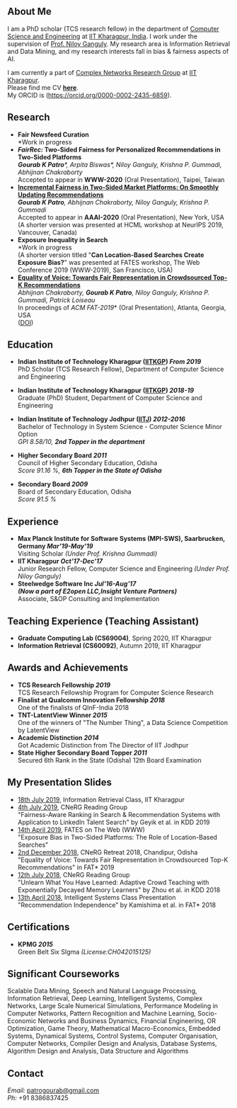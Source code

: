## About Me
I am a PhD scholar (TCS research fellow) in the department of [Computer Science and Engineering](http://cse.iitkgp.ac.in) at [IIT Kharagpur, India](http://www.iitkgp.ac.in/). I work under the supervision of [Prof. Niloy Ganguly](http://www.facweb.iitkgp.ernet.in/~niloy/). My research area is Information Retrieval and Data Mining, and my research interests fall in bias & fairness aspects of AI.

I am currently a part of [Complex Networks Research Group](http://www.cnergres.iitkgp.ac.in/) at [IIT Kharagpur](http://www.iitkgp.ac.in/). <br>
Please find me CV [**here**](https://drive.google.com/file/d/1QN9Gq_KkRgum0f1LhtRhaM6zZGlXgNac/view?usp=sharing). <br>
My ORCID is (https://orcid.org/0000-0002-2435-6859).

## Research
* **Fair Newsfeed Curation**<br>
\*Work in progress
* **_FairRec:_ Two-Sided Fairness for Personalized Recommendations in Two-Sided Platforms**<br>
_**Gourab K Patro***, Arpita Biswas*, Niloy Ganguly, Krishna P. Gummadi, Abhijnan Chakraborty_ <br>
Accepted to appear in **WWW-2020** (Oral Presentation), Taipei, Taiwan
* [**Incremental Fairness in Two-Sided Market Platforms: On Smoothly Updating Recommendations**](https://arxiv.org/abs/1909.10005)<br>
_**Gourab K Patro**, Abhijnan Chakraborty, Niloy Ganguly, Krishna P. Gummadi_ <br>
Accepted to appear in **AAAI-2020** (Oral Presentation), New York, USA<br>
(A shorter version was presented at HCML workshop at NeurIPS 2019, Vancouver, Canada)
* **Exposure Inequality in Search**<br>
\*Work in progress <br>
(A shorter version titled "**Can Location-Based Searches Create Exposure Bias?**" was presented at FATES workshop, The Web Conference 2019 (WWW-2019), San Francisco, USA)
* [**Equality of Voice: Towards Fair Representation in Crowdsourced Top-K Recommendations**](https://arxiv.org/abs/1811.08690)<br>
_Abhijnan Chakraborty, **Gourab K Patro**, Niloy Ganguly, Krishna P. Gummadi, Patrick Loiseau_<br>
In proceedings of **ACM FAT*-2019** (Oral Presentation), Atlanta, Georgia, USA<br>
([DOI](https://doi.org/10.1145/3287560.3287570))

## Education
* **Indian Institute of Technology Kharagpur ([IITKGP](http://iitkgp.ac.in/)) _From 2019_**<br>
PhD Scholar (TCS Research Fellow), Department of Computer Science and Engineering<br>

* **Indian Institute of Technology Kharagpur ([IITKGP](http://iitkgp.ac.in/)) _2018-19_**<br>
Graduate (PhD) Student, Department of Computer Science and Engineering<br>

* **Indian Institute of Technology Jodhpur ([IITJ](http://iitj.ac.in/)) _2012-2016_**<br> 
Bachelor of Technology in System Science - Computer Science Minor Option<br>
_GPI 8.58/10, **2nd Topper in the department**_

* **Higher Secondary Board _2011_**<br>
Council of Higher Secondary Education, Odisha<br>
_Score 91.16 %, **6th Topper in the State of Odisha**_

* **Secondary Board _2009_**<br>
Board of Secondary Education, Odisha<br>
_Score 91.5 %_

## Experience
* **Max Planck Institute for Software Systems (MPI-SWS), Saarbrucken, Germany _Mar'19-May'19_**<br>
Visiting Scholar
_(Under Prof. Krishna Gummadi)_<br>
* **IIT Kharagpur _Oct'17-Dec'17_**<br>
Junior Research Fellow, Computer Science and Engineering
_(Under Prof. Niloy Ganguly)_<br>
* **Steelwedge Software Inc _Jul'16-Aug'17_**<br>
**_(Now a part of E2open LLC,Insight Venture Partners)_**<br>
Associate, S&OP Consulting and Implementation

## Teaching Experience (Teaching Assistant)
* **Graduate Computing Lab (CS69004)**, Spring 2020, IIT Kharagpur
* **Information Retrieval (CS60092)**, Autumn 2019, IIT Kharagpur

## Awards and Achievements
* **TCS Research Fellowship _2019_**<br>
TCS Research Fellowship Program for Computer Science Research
* **Finalist at Qualcomm Innovation Fellowship _2018_**<br>
One of the finalists of QInF-India 2018
* **TNT-LatentView Winner _2015_**<br>
One of the winners of "The Number Thing", a Data Science Competition by LatentView
* **Academic Distinction _2014_**<br>
Got Academic Distinction from The Director of IIT Jodhpur
* **State Higher Secondary Board Topper _2011_**<br>
Secured 6th Rank in the State (Odisha) 12th Board Examination

## My Presentation Slides
* [18th July 2019](https://docs.google.com/presentation/d/132OudCPjfCwqqvSygPO423EUvLwQwye0eDbqE6HS5MA/edit?usp=sharing), Information Retrieval Class, IIT Kharagpur
* [4th July 2019](https://docs.google.com/presentation/d/1OnhRAaJZbDBqv1J3G3az4hr_gIA1mUlwz5URMeczMws/edit?usp=sharing), CNeRG Reading Group<br>
"Fairness-Aware Ranking in Search & Recommendation Systems with Application to LinkedIn Talent Search" by Geyik et al. in KDD 2019
* [14th April 2019](https://docs.google.com/presentation/d/1dVlT8yS5FuH_Wa68-74udUnnAoYqBy1am-ayCxj5uYk/edit?usp=sharing), FATES on The Web (WWW)<br>
"Exposure Bias in Two-Sided Platforms: The Role of Location-Based Searches"
* [2nd December 2018](https://docs.google.com/presentation/d/1OOhUtVN_FJYedQpEfLa_yOhBRE-z77O_Qx9hyi9TLXM/edit?usp=sharing), CNeRG Retreat 2018, Chandipur, Odisha<br>
"Equality of Voice: Towards Fair Representation in Crowdsourced Top-K Recommendations" in FAT* 2019
* [12th July 2018](https://docs.google.com/presentation/d/1vtUDyxgxqJA-SULhaIv84_28DLbmTqlMFvJJW7ZGGiQ/edit?usp=sharing), CNeRG Reading Group<br>
"Unlearn What You Have Learned: Adaptive Crowd Teaching with Exponentially Decayed Memory Learners" by Zhou et al. in KDD 2018
* [13th April 2018](https://docs.google.com/presentation/d/1OV9nfPFF83ObMEjGR7Mu1fN11r_CaLdO0VvtBsnYMRE/edit?usp=sharing), Intelligent Systems Class Presentation<br>
"Recommendation Independence" by Kamishima et al. in FAT* 2018

## Certifications
* **KPMG _2015_**<br>
Green Belt Six SIgma _(License:CH042015125)_

## Significant Courseworks 
Scalable Data Mining, Speech and Natural Language Processing, Information Retrieval, Deep Learning, Intelligent Systems, Complex Networks, Large Scale Numerical Simulations, Performance Modeling in Computer Networks, Pattern Recognition and Machine Learning, Socio-Economic Networks and Business Dynamics, Financial Engineering, OR Optimization, Game Theory, Mathematical Macro-Economics, Embedded Systems, Dynamical Systems, Control Systems, Computer Organisation, Computer Networks, Compiler Design and Analysis, Database Systems, Algorithm Design and Analysis, Data Structure and Algorithms

## Contact 
_Email:_ patrogourab@gmail.com<br>
_Ph:_ +91 8386837425
